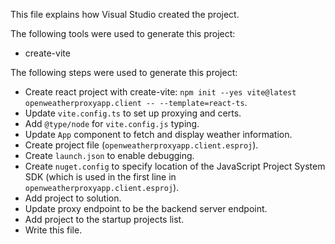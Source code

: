 This file explains how Visual Studio created the project.

The following tools were used to generate this project:
- create-vite

The following steps were used to generate this project:
- Create react project with create-vite: `npm init --yes vite@latest openweatherproxyapp.client -- --template=react-ts`.
- Update `vite.config.ts` to set up proxying and certs.
- Add `@type/node` for `vite.config.js` typing.
- Update `App` component to fetch and display weather information.
- Create project file (`openweatherproxyapp.client.esproj`).
- Create `launch.json` to enable debugging.
- Create `nuget.config` to specify location of the JavaScript Project System SDK (which is used in the first line in `openweatherproxyapp.client.esproj`).
- Add project to solution.
- Update proxy endpoint to be the backend server endpoint.
- Add project to the startup projects list.
- Write this file.
